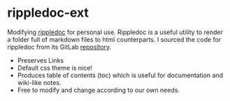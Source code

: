 # rippledoc-ext
Modifying [rippledoc](http://www.unexpected-vortices.com/sw/rippledoc/index.html) for personal use. 
Rippledoc is a useful utility to render a folder full of markdown files to html counterparts. I sourced
the code for rippledoc from its GitLab [repository](https://gitlab.com/uvtc/rippledoc).

- Preserves Links
- Default css theme is nice!
- Produces table of contents (toc) which is useful for documentation and wiki-like notes.
- Free to modify and change according to our own needs.


